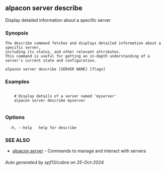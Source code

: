 ## alpacon server describe

Display detailed information about a specific server

### Synopsis


	The describe command fetches and displays detailed information about a specific server, 
	including its status, and other relevant attributes. 
	This command is useful for getting an in-depth understanding of a server's current state and configuration.
	

```
alpacon server describe [SERVER NAME] [flags]
```

### Examples

```
 
	# Display details of a server named 'myserver'
  	alpacon server describe myserver
	
```

### Options

```
  -h, --help   help for describe
```

### SEE ALSO

* [alpacon server](alpacon_server.md)	 - Commands to manage and interact with servers

###### Auto generated by spf13/cobra on 25-Oct-2024

